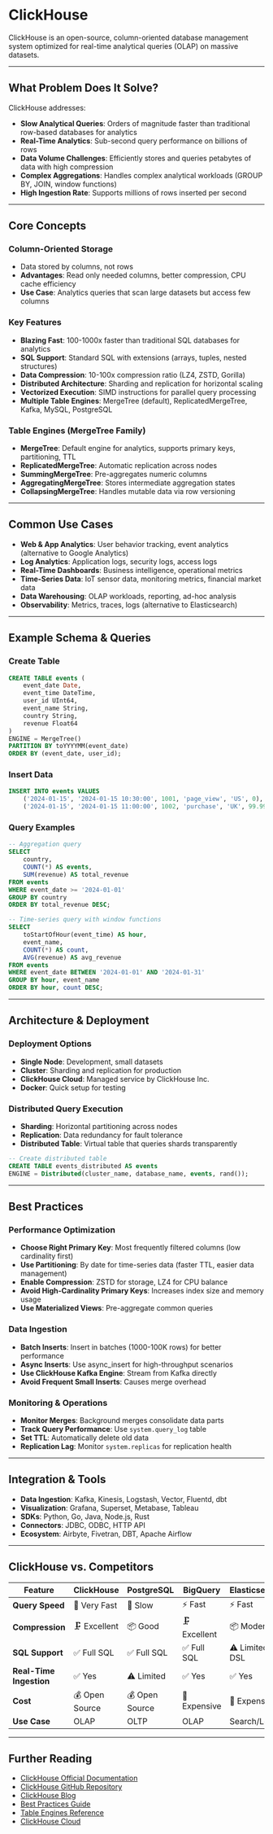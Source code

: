 # ClickHouse

ClickHouse is an open-source, column-oriented database management system optimized for real-time analytical queries (OLAP) on massive datasets.

---

## What Problem Does It Solve?

ClickHouse addresses:
- **Slow Analytical Queries**: Orders of magnitude faster than traditional row-based databases for analytics
- **Real-Time Analytics**: Sub-second query performance on billions of rows
- **Data Volume Challenges**: Efficiently stores and queries petabytes of data with high compression
- **Complex Aggregations**: Handles complex analytical workloads (GROUP BY, JOIN, window functions)
- **High Ingestion Rate**: Supports millions of rows inserted per second

---

## Core Concepts

### Column-Oriented Storage
- Data stored by columns, not rows
- **Advantages**: Read only needed columns, better compression, CPU cache efficiency
- **Use Case**: Analytics queries that scan large datasets but access few columns

### Key Features
- **Blazing Fast**: 100-1000x faster than traditional SQL databases for analytics
- **SQL Support**: Standard SQL with extensions (arrays, tuples, nested structures)
- **Data Compression**: 10-100x compression ratio (LZ4, ZSTD, Gorilla)
- **Distributed Architecture**: Sharding and replication for horizontal scaling
- **Vectorized Execution**: SIMD instructions for parallel query processing
- **Multiple Table Engines**: MergeTree (default), ReplicatedMergeTree, Kafka, MySQL, PostgreSQL

### Table Engines (MergeTree Family)
- **MergeTree**: Default engine for analytics, supports primary keys, partitioning, TTL
- **ReplicatedMergeTree**: Automatic replication across nodes
- **SummingMergeTree**: Pre-aggregates numeric columns
- **AggregatingMergeTree**: Stores intermediate aggregation states
- **CollapsingMergeTree**: Handles mutable data via row versioning

---

## Common Use Cases

- **Web & App Analytics**: User behavior tracking, event analytics (alternative to Google Analytics)
- **Log Analytics**: Application logs, security logs, access logs
- **Real-Time Dashboards**: Business intelligence, operational metrics
- **Time-Series Data**: IoT sensor data, monitoring metrics, financial market data
- **Data Warehousing**: OLAP workloads, reporting, ad-hoc analysis
- **Observability**: Metrics, traces, logs (alternative to Elasticsearch)

---

## Example Schema & Queries

### Create Table
```sql
CREATE TABLE events (
    event_date Date,
    event_time DateTime,
    user_id UInt64,
    event_name String,
    country String,
    revenue Float64
)
ENGINE = MergeTree()
PARTITION BY toYYYYMM(event_date)
ORDER BY (event_date, user_id);
```

### Insert Data
```sql
INSERT INTO events VALUES
    ('2024-01-15', '2024-01-15 10:30:00', 1001, 'page_view', 'US', 0),
    ('2024-01-15', '2024-01-15 11:00:00', 1002, 'purchase', 'UK', 99.99);
```

### Query Examples
```sql
-- Aggregation query
SELECT
    country,
    COUNT(*) AS events,
    SUM(revenue) AS total_revenue
FROM events
WHERE event_date >= '2024-01-01'
GROUP BY country
ORDER BY total_revenue DESC;

-- Time-series query with window functions
SELECT
    toStartOfHour(event_time) AS hour,
    event_name,
    COUNT(*) AS count,
    AVG(revenue) AS avg_revenue
FROM events
WHERE event_date BETWEEN '2024-01-01' AND '2024-01-31'
GROUP BY hour, event_name
ORDER BY hour, count DESC;
```

---

## Architecture & Deployment

### Deployment Options
- **Single Node**: Development, small datasets
- **Cluster**: Sharding and replication for production
- **ClickHouse Cloud**: Managed service by ClickHouse Inc.
- **Docker**: Quick setup for testing

### Distributed Query Execution
- **Sharding**: Horizontal partitioning across nodes
- **Replication**: Data redundancy for fault tolerance
- **Distributed Table**: Virtual table that queries shards transparently

```sql
-- Create distributed table
CREATE TABLE events_distributed AS events
ENGINE = Distributed(cluster_name, database_name, events, rand());
```

---

## Best Practices

### Performance Optimization
- **Choose Right Primary Key**: Most frequently filtered columns (low cardinality first)
- **Use Partitioning**: By date for time-series data (faster TTL, easier data management)
- **Enable Compression**: ZSTD for storage, LZ4 for CPU balance
- **Avoid High-Cardinality Primary Keys**: Increases index size and memory usage
- **Use Materialized Views**: Pre-aggregate common queries

### Data Ingestion
- **Batch Inserts**: Insert in batches (1000-100K rows) for better performance
- **Async Inserts**: Use async_insert for high-throughput scenarios
- **Use ClickHouse Kafka Engine**: Stream from Kafka directly
- **Avoid Frequent Small Inserts**: Causes merge overhead

### Monitoring & Operations
- **Monitor Merges**: Background merges consolidate data parts
- **Track Query Performance**: Use `system.query_log` table
- **Set TTL**: Automatically delete old data
- **Replication Lag**: Monitor `system.replicas` for replication health

---

## Integration & Tools

- **Data Ingestion**: Kafka, Kinesis, Logstash, Vector, Fluentd, dbt
- **Visualization**: Grafana, Superset, Metabase, Tableau
- **SDKs**: Python, Go, Java, Node.js, Rust
- **Connectors**: JDBC, ODBC, HTTP API
- **Ecosystem**: Airbyte, Fivetran, DBT, Apache Airflow

---

## ClickHouse vs. Competitors

| Feature | ClickHouse | PostgreSQL | BigQuery | Elasticsearch |
|---------|-----------|-----------|----------|--------------|
| **Query Speed** | 🚀 Very Fast | 🐢 Slow | ⚡ Fast | ⚡ Fast |
| **Compression** | 🗜️ Excellent | 📦 Good | 🗜️ Excellent | 📦 Moderate |
| **SQL Support** | ✅ Full SQL | ✅ Full SQL | ✅ Full SQL | ⚠️ Limited DSL |
| **Real-Time Ingestion** | ✅ Yes | ⚠️ Limited | ✅ Yes | ✅ Yes |
| **Cost** | 💰 Open Source | 💰 Open Source | 💸 Expensive | 💸 Expensive |
| **Use Case** | OLAP | OLTP | OLAP | Search/Logs |

---

## Further Reading

- [ClickHouse Official Documentation](https://clickhouse.com/docs)
- [ClickHouse GitHub Repository](https://github.com/ClickHouse/ClickHouse)
- [ClickHouse Blog](https://clickhouse.com/blog)
- [Best Practices Guide](https://clickhouse.com/docs/en/guides/best-practices)
- [Table Engines Reference](https://clickhouse.com/docs/en/engines/table-engines)
- [ClickHouse Cloud](https://clickhouse.cloud/)

